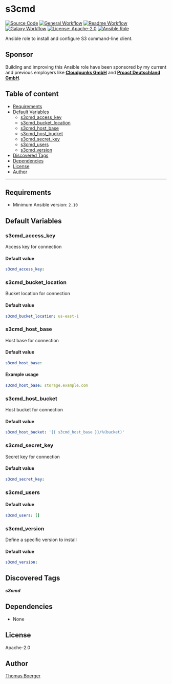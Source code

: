 # s3cmd

[![Source Code](https://img.shields.io/badge/github-source%20code-blue?logo=github&amp;logoColor=white)](https://github.com/rolehippie/s3cmd)
[![General Workflow](https://github.com/rolehippie/s3cmd/actions/workflows/general.yml/badge.svg)](https://github.com/rolehippie/s3cmd/actions/workflows/general.yml)
[![Readme Workflow](https://github.com/rolehippie/s3cmd/actions/workflows/readme.yml/badge.svg)](https://github.com/rolehippie/s3cmd/actions/workflows/readme.yml)
[![Galaxy Workflow](https://github.com/rolehippie/s3cmd/actions/workflows/galaxy.yml/badge.svg)](https://github.com/rolehippie/s3cmd/actions/workflows/galaxy.yml)
[![License: Apache-2.0](https://img.shields.io/github/license/rolehippie/s3cmd)](https://github.com/rolehippie/s3cmd/blob/master/LICENSE)
[![Ansible Role](https://img.shields.io/badge/role-rolehippie.s3cmd-blue)](https://galaxy.ansible.com/rolehippie/s3cmd)

Ansible role to install and configure S3 command-line client.

## Sponsor

Building and improving this Ansible role have been sponsored by my current and previous employers like **[Cloudpunks GmbH](https://cloudpunks.de)** and **[Proact Deutschland GmbH](https://www.proact.eu)**.

## Table of content

- [Requirements](#requirements)
- [Default Variables](#default-variables)
  - [s3cmd_access_key](#s3cmd_access_key)
  - [s3cmd_bucket_location](#s3cmd_bucket_location)
  - [s3cmd_host_base](#s3cmd_host_base)
  - [s3cmd_host_bucket](#s3cmd_host_bucket)
  - [s3cmd_secret_key](#s3cmd_secret_key)
  - [s3cmd_users](#s3cmd_users)
  - [s3cmd_version](#s3cmd_version)
- [Discovered Tags](#discovered-tags)
- [Dependencies](#dependencies)
- [License](#license)
- [Author](#author)

---

## Requirements

- Minimum Ansible version: `2.10`


## Default Variables

### s3cmd_access_key

Access key for connection

#### Default value

```YAML
s3cmd_access_key:
```

### s3cmd_bucket_location

Bucket location for connection

#### Default value

```YAML
s3cmd_bucket_location: us-east-1
```

### s3cmd_host_base

Host base for connection

#### Default value

```YAML
s3cmd_host_base:
```

#### Example usage

```YAML
s3cmd_host_base: storage.example.com
```

### s3cmd_host_bucket

Host bucket for connection

#### Default value

```YAML
s3cmd_host_bucket: '{{ s3cmd_host_base }}/%(bucket)'
```

### s3cmd_secret_key

Secret key for connection

#### Default value

```YAML
s3cmd_secret_key:
```

### s3cmd_users

#### Default value

```YAML
s3cmd_users: []
```

### s3cmd_version

Define a specific version to install

#### Default value

```YAML
s3cmd_version:
```

## Discovered Tags

**_s3cmd_**


## Dependencies

- None

## License

Apache-2.0

## Author

[Thomas Boerger](https://github.com/tboerger)
